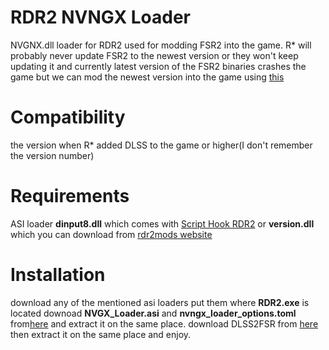 # RDR2 NVNGX Loader
NVGNX.dll loader for RDR2 used for modding FSR2 into the game. R* will probably never update FSR2 to the newest version or they won't keep updating it and currently latest version of the FSR2 binaries crashes the game but we can mod the newest version into the game using [this](https://github.com/PotatoOfDoom/CyberFSR2)

# Compatibility
the version when R* added DLSS to the game or higher(I don't remember the version number)

# Requirements 
ASI loader **dinput8.dll** which comes with [Script Hook RDR2](http://www.dev-c.com/rdr2/scripthookrdr2/) or **version.dll** which you can download from [rdr2mods website](https://www.rdr2mods.com/downloads/rdr2/tools/9-rdr-2-asi-loader/)

# Installation 
download any of the mentioned asi loaders put them where **RDR2.exe** is located downoad **NVGX_Loader.asi** and **nvngx_loader_options.toml** from[here](https://github.com/0x-FADED/RDR2-NVNGX-Loader/releases) and extract it on the same place. download DLSS2FSR from [here](https://github.com/PotatoOfDoom/CyberFSR2) then extract it on the same place and enjoy.